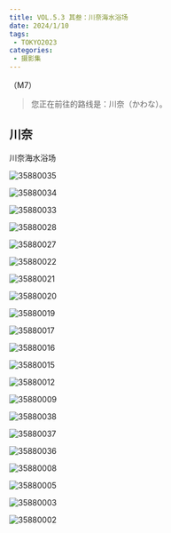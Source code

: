 ```yaml
---
title: VOL.5.3 其叁：川奈海水浴场
date: 2024/1/10
tags:
 - TOKYO2023
categories:
 - 摄影集
---
```


（M7）

> 您正在前往的路线是：川奈（かわな）。




## 川奈
川奈海水浴场


![35880035](https://cdn.jsdelivr.net/gh/HgOCN2/picx-images-hosting@master/M7/35880035.2i9x3xyoakc0.webp)

![35880034](https://cdn.jsdelivr.net/gh/HgOCN2/picx-images-hosting@master/M7/35880034.2hwq4agm2gc0.webp)

![35880033](https://cdn.jsdelivr.net/gh/HgOCN2/picx-images-hosting@master/M7/35880033.1234ly2whzcg.webp)

![35880028](https://cdn.jsdelivr.net/gh/HgOCN2/picx-images-hosting@master/M7/35880028.14ha84l66zr4.webp)

![35880027](https://cdn.jsdelivr.net/gh/HgOCN2/picx-images-hosting@master/M7/35880027.4vmvs4ora5c0.webp)

![35880022](https://cdn.jsdelivr.net/gh/HgOCN2/picx-images-hosting@master/M7/35880022.5vvmnmb4gvk0.webp)

![35880021](https://cdn.jsdelivr.net/gh/HgOCN2/picx-images-hosting@master/M7/35880021.15fjs6in98ps.webp)

![35880020](https://cdn.jsdelivr.net/gh/HgOCN2/picx-images-hosting@master/M7/35880020.6vsd2ro14eg0.webp)

![35880019](https://cdn.jsdelivr.net/gh/HgOCN2/picx-images-hosting@master/M7/35880019.5br16f0lyo00.webp)

![35880017](https://cdn.jsdelivr.net/gh/HgOCN2/picx-images-hosting@master/M7/35880017.2ej4eqs9m9j4.webp)

![35880016](https://cdn.jsdelivr.net/gh/HgOCN2/picx-images-hosting@master/M7/35880016.2192vcotgz34.webp)

![35880015](https://cdn.jsdelivr.net/gh/HgOCN2/picx-images-hosting@master/M7/35880015.63bqvvm6pb40.webp)

![35880012](https://cdn.jsdelivr.net/gh/HgOCN2/picx-images-hosting@master/M7/35880012.7c7xnqn1ho80.webp)

![35880009](https://cdn.jsdelivr.net/gh/HgOCN2/picx-images-hosting@master/M7/35880009.5a708p3peq80.webp)

![35880038](https://cdn.jsdelivr.net/gh/HgOCN2/picx-images-hosting@master/M7/35880038.wj8uytmytww.webp)

![35880037](https://cdn.jsdelivr.net/gh/HgOCN2/picx-images-hosting@master/M7/35880037.4sujq7b9a9w0.webp)

![35880036](https://cdn.jsdelivr.net/gh/HgOCN2/picx-images-hosting@master/M7/35880036.4vvuckwzs0o0.webp)


![35880008](https://cdn.jsdelivr.net/gh/HgOCN2/picx-images-hosting@master/M7/35880008.5ekjrnmpng00.webp)

![35880005](https://cdn.jsdelivr.net/gh/HgOCN2/picx-images-hosting@master/M7/35880005.6zc9nba99e80.webp)

![35880003](https://cdn.jsdelivr.net/gh/HgOCN2/picx-images-hosting@master/M7/35880003.hjyik6agl1c.webp)

![35880002](https://cdn.jsdelivr.net/gh/HgOCN2/picx-images-hosting@master/M7/35880002.2odvz8a6l2y0.webp)
